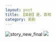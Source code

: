 ```yaml
---
layout: post
title: 【英剧】是，首相
category: 英剧
---
```

![story_new_final](http://rdr022gcy.hd-bkt.clouddn.com/img/story_new_final_0322.png)
![](http://rdr13xtfo.hd-bkt.clouddn.com/img/yes-prime-minister-220531-1.jpg)